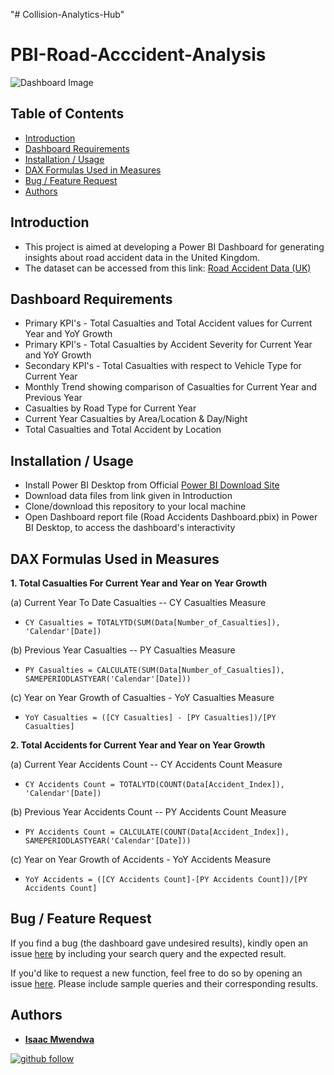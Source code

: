 "# Collision-Analytics-Hub" 

# PBI-Road-Acccident-Analysis

![Dashboard Image](https://github.com/IsaacMwendwa/PBI-Road-Accident-Analysis/blob/main/Final%20Dashboard%20Image.PNG "Final Dashboard Image")

## Table of Contents
* [Introduction](#Introduction)
* [Dashboard Requirements](#Dashboard-Requirements)
* [Installation / Usage](#Installation--Usage)
* [DAX Formulas Used in Measures](#DAX-Formulas-Used-in-Measures)
* [Bug / Feature Request](#Bug--Feature-Request)
* [Authors](#Authors)
  
## Introduction
* This project is aimed at developing a Power BI Dashboard for generating insights about road accident data in the United Kingdom.
* The dataset can be accessed from this link: [Road Accident Data (UK)](https://drive.google.com/drive/folders/1G3BFBOcSn-i-8aJ6c_MgGWJzhYWM_Okb?usp=sharing)
  
## Dashboard Requirements
* Primary KPI's - Total Casualties and Total Accident values for Current Year and YoY Growth
* Primary KPI's - Total Casualties by Accident Severity for Current Year and YoY Growth
* Secondary KPI's - Total Casualties with respect to Vehicle Type for Current Year
* Monthly Trend showing comparison of Casualties for Current Year and Previous Year
* Casualties by Road Type for Current Year
* Current Year Casualties by Area/Location & Day/Night
* Total Casualties and Total Accident by Location

## Installation / Usage
* Install Power BI Desktop from Official [Power BI Download Site](https://powerbi.microsoft.com/en-us/downloads/)
* Download data files from link given in Introduction
* Clone/download this repository to your local machine
* Open Dashboard report file (Road Accidents Dashboard.pbix) in Power BI Desktop, to access the dashboard's interactivity 

## DAX Formulas Used in Measures

**1. Total Casualties For Current Year and Year on Year Growth**

(a) Current Year To Date Casualties -- CY Casualties Measure
* `CY Casualties = TOTALYTD(SUM(Data[Number_of_Casualties]), 'Calendar'[Date])`

(b) Previous Year Casualties -- PY Casualties Measure
* `PY Casualties = CALCULATE(SUM(Data[Number_of_Casualties]), SAMEPERIODLASTYEAR('Calendar'[Date]))`

(c) Year on Year Growth of Casualties - YoY Casualties Measure
* `YoY Casualties = ([CY Casualties] - [PY Casualties])/[PY Casualties]`

**2. Total Accidents for Current Year and Year on Year Growth**

(a) Current Year Accidents Count -- CY Accidents Count Measure
*  `CY Accidents Count = TOTALYTD(COUNT(Data[Accident_Index]), 'Calendar'[Date])`

(b) Previous Year Accidents Count -- PY Accidents Count Measure
* `PY Accidents Count = CALCULATE(COUNT(Data[Accident_Index]), SAMEPERIODLASTYEAR('Calendar'[Date]))`

(c) Year on Year Growth of Accidents - YoY Accidents Measure
* `YoY Accidents = ([CY Accidents Count]-[PY Accidents Count])/[PY Accidents Count]`

## Bug / Feature Request
If you find a bug (the dashboard gave undesired results), kindly open an issue [here](https://github.com/IsaacMwendwa/Power-BI-Road-Accidents-Analysis-Dashboard/issues/new) by including your search query and the expected result.

If you'd like to request a new function, feel free to do so by opening an issue [here](https://github.com/IsaacMwendwa/Power-BI-Road-Accidents-Analysis-Dashboard/issues/new). Please include sample queries and their corresponding results.

## Authors
* **[Isaac Mwendwa](https://github.com/IsaacMwendwa)**
    
[![github follow](https://img.shields.io/github/followers/IsaacMwendwa?label=Follow_on_GitHub)](https://github.com/IsaacMwendwa)

